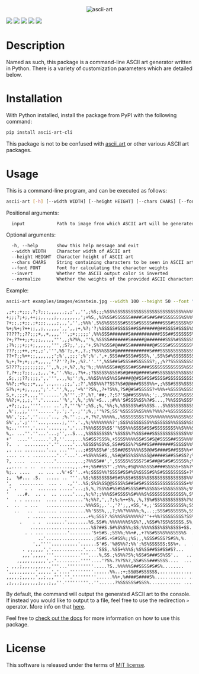 <div align="center">
<img src="https://raw.githubusercontent.com/dawsonbooth/ascii-art/master/logo.png" alt="ascii-art">
</div>

[![](https://img.shields.io/pypi/v/ascii-art-cli.svg?style=flat)](https://pypi.org/pypi/ascii-art-cli/)
[![](https://img.shields.io/pypi/dw/ascii-art-cli.svg?style=flat)](https://pypi.org/pypi/ascii-art-cli/)
[![](https://img.shields.io/pypi/pyversions/ascii-art-cli.svg?style=flat)](https://pypi.org/pypi/ascii-art-cli/)
[![](https://img.shields.io/pypi/format/ascii-art-cli.svg?style=flat)](https://pypi.org/pypi/ascii-art-cli/)
[![](https://img.shields.io/pypi/l/ascii-art-cli.svg?style=flat)](https://github.com/dawsonbooth/ascii-art/blob/master/LICENSE)

# Description

Named as such, this package is a command-line ASCII art generator written in Python. There is a variety of customization parameters which are detailed below.

# Installation

With Python installed, install the package from PyPI with the following command:

```bash
pip install ascii-art-cli
```

This package is not to be confused with [ascii_art](https://pypi.org/project/ascii_art/) or other various ASCII art packages.

# Usage

This is a command-line program, and can be executed as follows:

```bash
ascii-art [-h] [--width WIDTH] [--height HEIGHT] [--chars CHARS] [--font FONT] [--invert] [--normalize] input
```

Positional arguments:

```txt
  input            Path to image from which ASCII art will be generated
```

Optional arguments:

```txt
  -h, --help       show this help message and exit
  --width WIDTH    Character width of ASCII art
  --height HEIGHT  Character height of ASCII art
  --chars CHARS    String containing characters to be seen in ASCII art
  --font FONT      Font for calculating the character weights
  --invert         Whether the ASCII output color is inverted
  --normalize      Whether the weights of the provided ASCII characters are normalized
```

Example:

```bash
ascii-art examples/images/einstein.jpg --width 100 --height 50 --font "Courier" --invert --normalize
```

```txt
,;+;;+;;;,?;?;;;,,,,,,;,;',,'',;%S;;;%SS%SSSSSSSSSSSSSSSSSSSSSSSSS%%%%%%??%%%%;'S+..    .          .
+;;;?;+;,++;;,,,,,;,,,,,,,,,';+%S,,%S%SS#SSSSSS####S#S##S##SSSSSSS%S%%%%%%%S%SS+'%'.
?+;;,;+;;,;+;;;,,,,;,,,','',;%%%',S%S%SSSSSS#SSSS#SSSSS####SSS#SSSSS%S%%S%%%%S%%%;;'.            ..
%+;%+;?++;;,,;,,,,,,',,',,;+,%?;'?;%SSSSS#SSSSS##SS######@##SSSS#SSSS%S%S%%%%%S%%'%''        .... .
?????;;??;;;+,,+,,,,''',;+;;;;;',%%%SSS#######S###########SSS##SSSSSSS%SS%%%%SSS%?',;,   .    ...
?+;??++;;+;;;,,,,,''',,;%?%%,,''%,%SSSS#######S#####@#######SSS%#SSSSSS%%%%%%SSSS%;?.'''.          .
;?%;;;+;;+;,,,,,,''',;S?;,',;,'+,S%?%SSS#@###SS########@#SSSS#SSSSSSSS%SS%%%%S%S%S?%'  .'    .
???;;;++,;+;,;',''',%S'?;,+,,?.;?%S%%SSS#@############S###SSSSSSSSSSSSSSSS%%SSSSS%+,,.. ',    .
??+?;;%++;;,,,,,,;';%',,;;;';%';%'.',+,SSS###SSS##SSS%,',SS%S#%SSSSSSSSSSS%SS%SS%%%,;,.  .'
%;+;?+;+;;;+,,,,,''?''?;?+,;%?.''.'',%SS##S#SSS##SSSSSS?;,;%??SSSSSSSSSSSSSSSSSSS%?%;'+'..'.
S????;;;;;;;;;,'',,%,;+,%?,,%;'%;;%%%%SSS##@SSS##SS###SSSSSSSSSSSSS%SSSSSS%SSSSSS%?+;,''.'.'
?,?+;;?;;;,,;,,,'+,''.%%;,,?%+.;?SSSSS%SSS#S#@###@####S##SSSSSSSS%SSSSSSSSSSSSS%%%????'',. .'..    .
,S;,;;??;;;;,',,''',.,,%;'';%,.%%SS%%%S%%SS####@@#SS#SS#SSSS#SSSSSSSSSSSSSS%SSS%%%%,;?;+.,   .
%%?;;+%;;;+,,,',.,...,;;,',;?',%SS%%%??SS?%S#@@###SSSS%%+,;%SS#SSS%SSSSSSSSSSSSSSS%%,,+?;,,.   .
S?%;+;+;,,,,,';'.'.'',%,,,'+%''?S%,,?+?S%%,?S#@#S#SSSSS?+%%%+%SSSS%SSSSSSSSSSSSSSS%%%;?;%%' .
S,+,;;;+,,,,''......',%''',;?',%?,'##;,?;S?'S@##SSS%%%;';.,S%%SSSS%SSSSS%SSSSSSSSS%S?;%;%;,S.      .
%%?;+,;,;,''.'......''%',',%,';%%'+S...;#%%'S#SSS%SS%?#S...,?%%SSS%SSS%S%SSSSSSSS%+%%?;;%%;,';
,+?;;,;,,''''.... ..',?,'''%'';%S,;%,'%%;%,%SSSSS%#S%SSS...S%SSSSSSSSSS%SSSSSSS%S%%%??%?;+;;..,.
,%';,,;,''''......';.';.',.;'';%,;''%?S;SS'%SSSSS%SS%%%?%%%?+%SSSSSSSSS%%%SSSS%%%%%?%;?%%;,++  ;
%%',';;,',''....'.., ;%.''.;.,+,?%?,%%%%%,,%SSSSSSSS?%S%%%%%%%S%%SSS%SSS%%SSSS%%%%%%%%%,%;;,;;
S%',,'.;''''...,.....;,'''.'.,%;%%%%%%%%?';SSS%SSSSSSS%%SSSSSS%%SSSS%SS%%%%S%%%%;;;%%%%%+S?'+,' '
%;..''''','....'....,.,'.'...?%%%SSSS%SS''%SS%%%SSSS#SS#SSSSSSSS%%S%%%S%%%%%%%??S%',+%%%%?%+'+.. .
%,. ...''.''...'...;'',..S...,%SSSSSSSS%'%SSSS%?%SSS###SSSSSSSSSSSSS%%%%%%%%%%;%%S;%;;%%%%%%%?,. '
+'  ....''......'.?,''...,...%S#SS?SSS%,+SSSS%%%%SS#SS#S@#SSSS##SSS%%%%%%++;%?%SS%;?;.%%SSS%%?;''..
?.  .  .........'.''.....'...%SSSS%SS%S,SS##SSS%?%S##SS########SSSSS%%%%%+;%;SSSSSS.%%%%SSS%;%%',.
,. ... ........'... ...'''...;#SS%SS%#';SS##@SS%%%%SS@@#S####S##SSS%%+%%?;,%%SSSS%%S%S.%SSSS%%S+'.
.... .. . .........'..'...'..+%S%%%S#S,,%S#@#SS%SS%%SS@#####S##SS#SS?;%%%;;%S#SSS%SS%S%;SSSS%?S%' .
?, ....  .... ....'.......,..;?%%SS##',',SSSSS%SSSS?S#S##@#S#S#SSSSS%;%%?%++%%%SS%%SS%%;S#SS,%S%;.'.
,,.... . ..  .. .........,,..++;%S##SS?'.;%%%;#S@%%%SSSS####SSSSS+SS%?%%?%;%S#%S%S%SS%%+SSSS;;S%?.
%;.. ....   .. ... ..%'+S''..+%;SSSS%%?SSSS#SS#%S%SSSS#S%S#SSSSSSSSS+?%+%%;SSS%S;SSS%S;S#SSS?+S;''.
;,  %#... .S.  ..... .. '''..%S;%SSSSSSS#S#S%SS#SSSS%SSSSSSSSSSSSSSS%%%%%%,SSS?;??%S%%%SSSSS,,%, '..
',   .........  ... .  .,''..%S;S%S%SS@@SSSS%S##S#S#SSSSSSSSSSSSSSSS+%%?%?+SSS%,%%%?%+SS%S%%,%; ' ..
,' .   . .  ....... .....'...;S,%,?SS%S#%S#SS#SSSS##%SSSSS+SSSSSSSS%;%%%%+%SS%??.'S%%%%;;SS%,'......
'   ...#.  .. .  .. .....'...,%;%?;;%%%SS#SSSS%S#%%%S%SSSSSSSSSSSSS%,S%%%;.S%?' ..;S;,%.'%,. .......
'  . . ......  .... .........'%;%%?,',,?;%;%++S%,,%,?S%#SS%SSSSSSSS%?%S%%%'        .'.  .;'.........
.  ..  . ...   ...............%%%SS;,.'.,'?';,,+SS,'+,;'SSSSSSSSSSS%;SS%+,'            . ...........
   ..   ..  ....... ..........%%'SSS%,,,?;%%?%%%%%;%,..;;SSS#SSSSSS%,SS%+'        .   . ......'....'
        . ..... ...............+%;SSS?.%S%%S%S%%%%%?''++%%?SSSSSSSS?SS%,           . ... .....'..',,
     .    . .  .......'........%S,SS#%.%%%%%%%S%S%?,,%SS#%?SS%SSSSS,S%,         .. ..... .......'',,
         .......................%S?##S.S#%S%S%%;SS;%%%%SSS%SS%SSSS+SS.              ... ....'. ''+,'
       . . ... ........'........'S+S#S.;SS%%;%%+#,,+?%S#SS%S%%SSSS%S  .       .   ...  .......',+,';
            ..'..................;SS#S.+S#SS%;;%S;,,%SSS#SSS?S#S%,%.       .   . .... ..... .,'+,,',
          ',,''''..........'......S'#S.'%@S%%?;%%';%S%SSSSSS;SS%+. .  .  .  .   .  .. . ....,,;,';,,
      . ,,,,,,','............'....'SSS,.%SS+%%%S;%S%SS##SS#SS#S?...      .. .  .... ..... ',;,,';,',
      ,,,',,,,,'''..........'''....%,SS.;%S%%?S%;%SS#S###SS%SS'..   ..   . .  . .   .   .'',++,;,;;,
    ,,,,,,,,,,,',.'.........''''....'?S%.?%?S%?,SS#SSS###SSSS....  ...   .. ..... .. ...';+%?,;,'','
. ,,,;,,,,,,,,,,,'''...''''''''''.....?S..%%%%%S##SSSS#S#S%........     .  .......   ..,,,,',;,;'''.
',,,,,,,,,,',,,,,','....'''''''''......%%..;+;SS@S#SSSSSS,.................... ...   ''',,,',;;+',..
,,,,,;,,,,,',,;,,,'''.''.'''''''''......%%+,%####S####S%............ ...........   .'',;;;'+,;';''..
,;,,,;,,,,,,;,,,;,,''.'''''''''..''......?%SSSSSS#SSS%............ ....'........  ..,,,,',,%;,'''..'
```

By default, the command will output the generated ASCII art to the console. If instead you would like to output to a file, feel free to use the redirection `>` operator. More info on that [here](https://linuxcommand.org/lc3_lts0070.php).

Feel free to [check out the docs](https://dawsonbooth.github.io/ascii-art/) for more information on how to use this package.

# License

This software is released under the terms of [MIT license](LICENSE).
